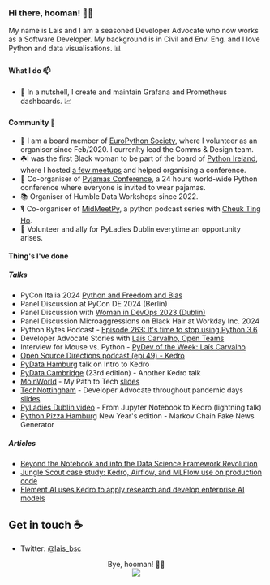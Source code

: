 ### Hi there, hooman! 👋🏽

My name is Laís and I am a seasoned Developer Advocate who now works as a Software Developer. My background is in Civil and Env. Eng. and I love Python and data visualisations. 📊

#### What I do 📫

- 🔭 In a nutshell, I create and maintain Grafana and Prometheus dashboards. 📈

#### Community 🧜‍
- 🐍 I am a board member of [EuroPython Society](https://europython-society.org/about/), where I volunteer as an organiser since Feb/2020. I currenlty lead the Comms & Design team.
- ☘️I was the first Black woman to be part of the board of [Python Ireland](https://python.ie/), where I hosted [a few meetups](https://www.youtube.com/playlist?list=PLNeBS51Q0m98sqBDz8_HyAFqp8YW78-g8) and helped organising a conference.
- 🧶 Co-organiser of [Pyjamas Conference](twitter.com/pyjamasconf), a 24 hours world-wide Python conference where everyone is invited to wear pajamas.
- 📚 Organiser of Humble Data Workshops since 2022.
- 🎙️ Co-organiser of [MidMeetPy](https://dev.to/midmeetpy), a python podcast series with [Cheuk Ting Ho](https://cheuk.dev/).
- 📔 Volunteer and ally for PyLadies Dublin everytime an opportunity arises.

<!--
**laisbsc/laisbsc** is a ✨ _special_ ✨ repository because its `README.md` (this file) appears on your GitHub profile.

Here are some ideas to get you started:

- 🔭 I’m currently working on ...
- 🌱 I’m currently learning ...
- 👯 I’m looking to collaborate on ...
- 🤔 I’m looking for help with ...
- 💬 Ask me about:
  * DevRel-related things;
  * Python (keep in mind I am a newbie, but glad to point a direction - hoping it's the right one);
- 📫 How to reach me: ...
- 😄 Pronouns: ...
- ⚡ Fun fact: ...
-->

#### Thing's I've done

##### Talks
* PyCon Italia 2024 [Python and Freedom and Bias](https://www.youtube.com/watch?v=RiqWAyE1McM)
* Panel Discussion at PyCon DE 2024 (Berlin)
* Panel Discussion with [Woman in DevOps 2023 (Dublin)](https://www.meetup.com/women-in-devops/events/293293768/?eventOrigin=group_events_list)
* Panel Discussion Microaggressions on Black Hair at Workday Inc. 2024
* Python Bytes Podcast - [Episode 263: It's time to stop using Python 3.6](https://pythonbytes.fm/episodes/show/263/it-s-time-to-stop-using-python-3.6)
* Developer Advocate Stories with [Laís Carvalho, Open Teams](https://www.youtube.com/watch?v=WuSLMHud9k8&pp=ygUNbGFpcyBjYXJ2YWxobw%3D%3D)
* Interview for Mouse vs. Python - [PyDev of the Week: Laís Carvalho](https://www.blog.pythonlibrary.org/2022/01/10/pydev-of-the-week-lais-carvalho/)
* [Open Source Directions podcast (epi 49) - Kedro](https://www.youtube.com/watch?v=USiedaclFzk&ab_channel=OpenTeams) 
* [PyData Hamburg](https://youtu.be/FY9aqax1wNs?t=3149) talk on Intro to Kedro
* [PyData Cambridge](https://youtu.be/0xD9cTd_xO4?t=2693) (23rd edition) - Another Kedro talk
* [MoinWorld](https://www.linkedin.com/feed/update/urn:li:activity:6716701390179188736/) - My Path to Tech [slides](https://drive.google.com/file/d/1jFTaFl6itoNrhecKH6IyOXJG2-r9vGYy/view?usp=sharing)
* [TechNottingham](https://www.technottingham.com/events/wit-november-2020) - Developer Advocate throughout pandemic days [slides](https://drive.google.com/file/d/1MN6aJ_1m8q6K5mVrZkiddkyPLsDA0Jyc/view)
* [PyLadies Dublin video](https://youtu.be/-TtzMLM9dT8?t=2461) - From Jupyter Notebook to Kedro (lightning talk)
* [Python Pizza Hamburg](https://twitter.com/pythonpizzaconf/status/1344745723074588674) New Year's edition - Markov Chain Fake News Generator


##### Articles
* [Beyond the Notebook and into the Data Science Framework Revolution](https://medium.com/quantumblack/beyond-the-notebook-and-into-the-data-science-framework-revolution-a7fd364ab9c4)
* [Jungle Scout case study: Kedro, Airflow, and MLFlow use on production code](https://junglescouteng.medium.com/jungle-scout-case-study-kedro-airflow-and-mlflow-use-on-production-code-150d7231d42e)
* [Element AI uses Kedro to apply research and develop enterprise AI models](https://medium.com/quantumblack/element-ai-uses-kedro-to-apply-research-and-develop-enterprise-ai-models-bbbf2e3ff722)


## Get in touch :coffee:
* Twitter: [@lais_bsc](twitter.com/lais_bsc)

<p align="center"> 
Bye, hooman! 👋🏽 <br>
  <img src="https://profile-counter.glitch.me/laisbsc/count.svg"/>
</p>

